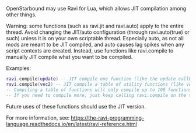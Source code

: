 
OpenStarbound may use Ravi for Lua, which allows JIT compilation among other things.

Warning: some functions (such as ravi.jit and ravi.auto) apply to the entire thread.
Avoid changing the JIT/auto configuration (through ravi.auto(true) or such) unless it is on your own scriptable thread.
Especially auto, as not all mods are meant to be JIT compiled, and auto causes lag spikes when any script contexts are created.
Instead, use functions like ravi.compile to manually JIT compile what you want to be compiled.

Examples:
```lua
ravi.compile(update) -- JIT compile one function (like the update callback)
ravi.compile(vec2) -- JIT compile a table of utility functions (like vec2)
-- Compiling a table of functions will only compile up to 100 functions at a time. 
-- If you need to compile more, just keep calling ravi.compile on the table until ravi.compile returns true.
```

Future uses of these functions should use the JIT version.

For more information, see:
https://the-ravi-programming-language.readthedocs.io/en/latest/ravi-reference.html 
